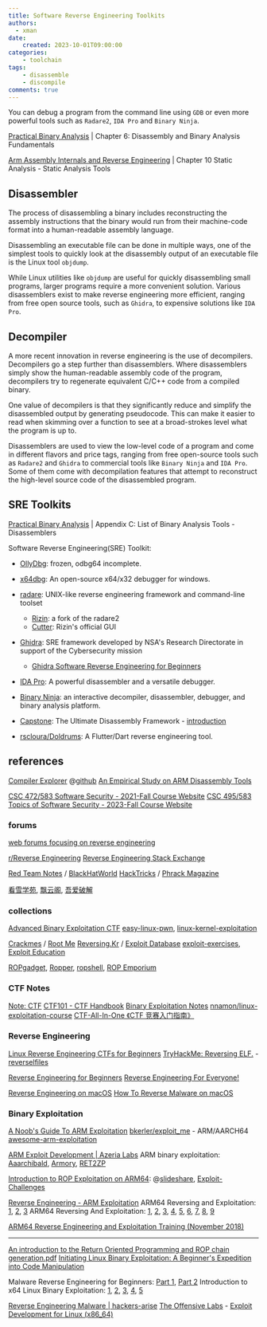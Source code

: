 ```yaml
---
title: Software Reverse Engineering Toolkits
authors:
  - xman
date:
    created: 2023-10-01T09:00:00
categories:
    - toolchain
tags:
    - disassemble
    - discompile
comments: true
---
```


You can debug a program from the command line using `GDB` or even more powerful tools such as `Radare2`, `IDA Pro` and `Binary Ninja`.

<!-- more -->

[Practical Binary Analysis](https://www.amazon.com/Practical-Binary-Analysis-Instrumentation-Disassembly/dp/1593279124) | Chapter 6: Disassembly and Binary Analysis Fundamentals

[Arm Assembly Internals and Reverse Engineering](https://www.amazon.com/Blue-Fox-Assembly-Internals-Analysis/dp/1119745306) | Chapter 10 Static Analysis - Static Analysis Tools

## Disassembler

The process of disassembling a binary includes reconstructing the assembly instructions that the binary would run from their machine-code format into a human-readable assembly language.

Disassembling an executable file can be done in multiple ways, one of the simplest tools to quickly look at the disassembly output of an executable file is the Linux tool `objdump`.

While Linux utilities like `objdump` are useful for quickly disassembling small programs, larger programs require a more convenient solution. Various disassemblers exist to make reverse engineering more efficient, ranging from free open source tools, such as `Ghidra`, to expensive solutions like `IDA Pro`.

## Decompiler

A more recent innovation in reverse engineering is the use of decompilers. Decompilers go a step further than disassemblers. Where disassemblers simply show the human-readable assembly code of the program, decompilers try to regenerate equivalent C/C++ code from a compiled binary.

One value of decompilers is that they significantly reduce and simplify the disassembled output by generating pseudocode. This can make it easier to read when skimming over a function to see at a broad-strokes level what the program is up to.

Disassemblers are used to view the low-level code of a program and come in different flavors and price tags, ranging from free open-source tools such as `Radare2` and `Ghidra` to commercial tools like `Binary Ninja` and `IDA Pro`. Some of them come with decompilation features that attempt to reconstruct the high-level source code of the disassembled program.

## SRE Toolkits

[Practical Binary Analysis](https://www.amazon.com/Practical-Binary-Analysis-Instrumentation-Disassembly/dp/1593279124) | Appendix C: List of Binary Analysis Tools - Disassemblers

Software Reverse Engineering(SRE) Toolkit:

- [OllyDbg](https://www.ollydbg.de/): frozen, odbg64 incomplete.
- [x64dbg](https://x64dbg.com/): An open-source x64/x32 debugger for windows.

- [radare](https://www.radare.org/n/): UNIX-like reverse engineering framework and command-line toolset

    - [Rizin](https://rizin.re/): a fork of the radare2
    - [Cutter](https://cutter.re/): Rizin's official GUI

- [Ghidra](https://ghidra-sre.org/): SRE framework developed by NSA's Research Directorate in support of the Cybersecurity mission

    - [Ghidra Software Reverse Engineering for Beginners](https://www.amazon.com/Ghidra-Software-Reverse-Engineering-Beginners/dp/1800207972)

- [IDA Pro](https://hex-rays.com/ida-pro/): A powerful disassembler and a versatile debugger.
- [Binary Ninja](https://binary.ninja/): an interactive decompiler, disassembler, debugger, and binary analysis platform.

- [Capstone](https://www.capstone-engine.org/): The Ultimate Disassembly Framework - [introduction](https://www.blackhat.com/docs/us-14/materials/us-14-NguyenAnh-Capstone-Next-Generation-Disassembly-Framework.pdf)
- [rscloura/Doldrums](https://github.com/rscloura/Doldrums): A Flutter/Dart reverse engineering tool.

## references

[Compiler Explorer](https://gcc.godbolt.org/) @[github](https://github.com/compiler-explorer/compiler-explorer)
[An Empirical Study on ARM Disassembly Tools](https://www4.comp.polyu.edu.hk/~csxluo/ARM.pdf)

[CSC 472/583 Software Security - 2021-Fall Course Website](https://www.cs.wcupa.edu/schen/ss2021/)
[CSC 495/583 Topics of Software Security - 2023-Fall Course Website](https://www.cs.wcupa.edu/schen/ss2023/)

### forums

[web forums focusing on reverse engineering](https://www.quora.com/What-are-some-popular-web-forums-focusing-on-reverse-engineering)

[r/Reverse Engineering](https://www.reddit.com/r/ReverseEngineering/)
[Reverse Engineering Stack Exchange](https://reverseengineering.stackexchange.com/)

[Red Team Notes](https://www.ired.team/) / [BlackHatWorld](https://www.blackhatworld.com/tags/reverse-engineering/)
[HackTricks](https://book.hacktricks.xyz/) / [Phrack Magazine](http://phrack.org/issues/1/1.html)

[看雪学苑](https://www.kanxue.com/), [飘云阁](https://www.chinapyg.com/), [吾爱破解](https://www.52pojie.cn/)

### collections

[Advanced Binary Exploitation CTF](https://reverseengineering.stackexchange.com/questions/26764/advanced-binary-exploitation-ctf)
[easy-linux-pwn](https://github.com/xairy/easy-linux-pwn), [linux-kernel-exploitation](https://github.com/xairy/linux-kernel-exploitation)

[Crackmes](https://crackmes.one/) / [Root Me](https://www.root-me.org/?lang=en)
[Reversing.Kr](http://reversing.kr/) / [Exploit Database](https://www.exploit-db.com/)
[exploit-exercises](https://exploit-exercises.com/), [Exploit Education](https://exploit.education/)

[ROPgadget](https://github.com/JonathanSalwan/ROPgadget), [Ropper](https://github.com/sashs/Ropper), [ropshell](http://ropshell.com), [ROP Emporium](https://ropemporium.com/)

### CTF Notes

[Note: CTF](https://fareedfauzi.gitbook.io/ctf-playbook)
[CTF101 - CTF Handbook](https://ctf101.org/)
[Binary Exploitation Notes](https://ir0nstone.gitbook.io/notes)
[nnamon/linux-exploitation-course](https://github.com/nnamon/linux-exploitation-course)
[CTF-All-In-One 《CTF 竞赛入门指南》](https://firmianay.gitbooks.io/ctf-all-in-one/)

### Reverse Engineering

[Linux Reverse Engineering CTFs for Beginners](https://osandamalith.com/2019/02/11/linux-reverse-engineering-ctfs-for-beginners/)
[TryHackMe: Reversing ELF.](https://medium.com/@xiosec/tryhackme-reversing-elf-60ab96969e41) - [reverselfiles](https://tryhackme.com/r/room/reverselfiles)

[Reverse Engineering for Beginners](https://beginners.re/)
[Reverse Engineering For Everyone!](https://0xinfection.github.io/reversing/)

[Reverse Engineering on macOS](https://gist.github.com/0xdevalias/256a8018473839695e8684e37da92c25)
[How To Reverse Malware on macOS](https://go.sentinelone.com/rs/327-MNM-087/images/reverse_mw_final_9.pdf)

### Binary Exploitation

[A Noob's Guide To ARM Exploitation](https://ad2001.gitbook.io/a-noobs-guide-to-arm-exploitation)
[bkerler/exploit_me](https://github.com/bkerler/exploit_me) - ARM/AARCH64
[awesome-arm-exploitation](https://github.com/HenryHoggard/awesome-arm-exploitation)

[ARM Exploit Development | Azeria Labs](https://azeria-labs.com/writing-arm-shellcode/)
ARM binary exploitation: [Aaarchibald](https://medium.com/@chackal/arm-binary-exploitation-aaarchibald-writeup-dd4ae9cd8370), [Armory](https://medium.com/@chackal/arm-binary-exploitation-armory-writeup-e6468b18b068), [RET2ZP](https://medium.com/@chackal/ret2zp-arm-binary-exploitation-hola-armigo-writeup-77c4a673dd0b)

[Introduction to ROP Exploitation on ARM64](https://www.youtube.com/watch?v=xVyH68HFsQU): @[slideshare](https://www.slideshare.net/slideshow/introduction-to-returnoriented-exploitation-on-arm64-billy-ellis/110144234), [Exploit-Challenges](https://github.com/Billy-Ellis/Exploit-Challenges)

[Reverse Engineering - ARM Exploitation](https://blog.3or.de/category/reverse-engineering)
ARM64 Reversing and Exploitation: [1](https://highaltitudehacks.com/2020/09/05/arm64-reversing-and-exploitation-part-1-arm-instruction-set-heap-overflow.html), [2](https://highaltitudehacks.com/2020/09/06/arm64-reversing-and-exploitation-part-2-use-after-free.html), [3](https://highaltitudehacks.com/2020/09/06/arm64-reversing-and-exploitation-part-3-a-simple-rop-chain.html)
ARM64 Reversing And Exploitation: [1](https://8ksec.io/arm64-reversing-and-exploitation-part-1-arm-instruction-set-simple-heap-overflow/), [2](https://8ksec.io/arm64-reversing-and-exploitation-part-2-use-after-free/), [3](https://8ksec.io/arm64-reversing-and-exploitation-part-3-a-simple-rop-chain/), [4](https://8ksec.io/arm64-reversing-and-exploitation-part-4-using-mprotect-to-bypass-nx-protection-8ksec-blogs/), [5](https://8ksec.io/arm64-reversing-and-exploitation-part-5-writing-shellcode-8ksec-blogs/), [6](https://8ksec.io/arm64-reversing-and-exploitation-part-6-exploiting-an-uninitialized-stack-variable-vulnerability/), [7](https://8ksec.io/arm64-reversing-and-exploitation-part-7-bypassing-aslr-and-nx/), [8](https://8ksec.io/arm64-reversing-and-exploitation-part-8-exploiting-an-integer-overflow-vulnerability/), [9](https://8ksec.io/arm64-reversing-and-exploitation-part-9-exploiting-an-off-by-one-overflow-vulnerability/)

[ARM64 Reverse Engineering and Exploitation Training (November 2018)](http://antid0te-sg.com/blog/18-11-12-arm64-reverse-engineering-exploitation-singapore.html)

---

[An introduction to the Return Oriented Programming and ROP chain generation.pdf](https://shell-storm.org/talks/ROP_course_lecture_jonathan_salwan_2014.pdf)
[Initiating Linux Binary Exploitation: A Beginner's Expedition into Code Manipulation](https://www.kayssel.com/series/binary-exploitation/)

Malware Reverse Engineering for Beginners: [Part 1](https://intezer.com/blog/malware-analysis/malware-reverse-engineering-beginners/), [Part 2](https://intezer.com/blog/incident-response/malware-reverse-engineering-for-beginners-part-2/)
Introduction to x64 Linux Binary Exploitation: [1](https://valsamaras.medium.com/introduction-to-x64-linux-binary-exploitation-part-1-14ad4a27aeef), [2](https://valsamaras.medium.com/introduction-to-x64-binary-exploitation-part-2-return-into-libc-c325017f465), [3](https://valsamaras.medium.com/introduction-to-x64-linux-binary-exploitation-part-3-rop-chains-3cdcf17e8826), [4](https://valsamaras.medium.com/introduction-to-x64-linux-binary-exploitation-part-4-stack-canaries-e9b6dd2c3127), [5](https://valsamaras.medium.com/introduction-to-x64-linux-binary-exploitation-part-5-aslr-394d0dc8e4fb)

[Reverse Engineering Malware | hackers-arise](https://www.hackers-arise.com/reverse-engineering-malware)
[The Offensive Labs](https://www.theoffensivelabs.com/) - [Exploit Development for Linux (x86_64)](https://www.theoffensivelabs.com/courses/1189391/lectures/25930693)
